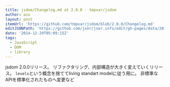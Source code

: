 ```yaml
---
title: jsdom/Changelog.md at 2.0.0 · tmpvar/jsdom
author: azu
layout: post
itemUrl: 'https://github.com/tmpvar/jsdom/blob/2.0.0/Changelog.md'
editJSONPath: 'https://github.com/jser/jser.info/edit/gh-pages/data/2014/12/index.json'
date: '2014-12-29T05:09:15Z'
tags:
  - JavaScript
  - DOM
  - library
---
```

jsdom 2.0.0リリース。
リファクタリング、内部構造が大きく変えていくリリース。
`levels`という概念を捨ててliving standart modelに従う用に。
非標準なAPIを標準化されたものへ変更など
